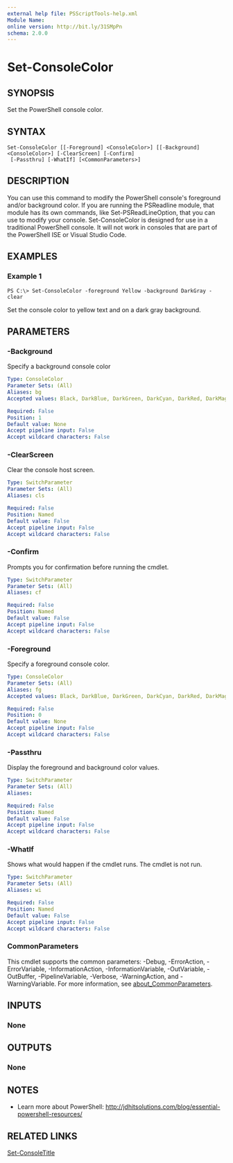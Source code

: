 ```yaml
---
external help file: PSScriptTools-help.xml
Module Name:
online version: http://bit.ly/31SMpPn
schema: 2.0.0
---
```


# Set-ConsoleColor

## SYNOPSIS
Set the PowerShell console color.

## SYNTAX

```
Set-ConsoleColor [[-Foreground] <ConsoleColor>] [[-Background] <ConsoleColor>] [-ClearScreen] [-Confirm]
 [-Passthru] [-WhatIf] [<CommonParameters>]
```

## DESCRIPTION
You can use this command to modify the PowerShell console's foreground and/or background color.
If you are running the PSReadline module, that module has its own commands, like Set-PSReadLineOption, that you can use to modify your console.
Set-ConsoleColor is designed for use in a traditional PowerShell console.
It will not work in consoles that are part of the PowerShell ISE or Visual Studio Code.

## EXAMPLES

### Example 1
```
PS C:\> Set-ConsoleColor -foreground Yellow -background DarkGray -clear
```

Set the console color to yellow text and on a dark gray background.

## PARAMETERS

### -Background
Specify a background console color

```yaml
Type: ConsoleColor
Parameter Sets: (All)
Aliases: bg
Accepted values: Black, DarkBlue, DarkGreen, DarkCyan, DarkRed, DarkMagenta, DarkYellow, Gray, DarkGray, Blue, Green, Cyan, Red, Magenta, Yellow, White

Required: False
Position: 1
Default value: None
Accept pipeline input: False
Accept wildcard characters: False
```

### -ClearScreen
Clear the console host screen.

```yaml
Type: SwitchParameter
Parameter Sets: (All)
Aliases: cls

Required: False
Position: Named
Default value: False
Accept pipeline input: False
Accept wildcard characters: False
```

### -Confirm
Prompts you for confirmation before running the cmdlet.

```yaml
Type: SwitchParameter
Parameter Sets: (All)
Aliases: cf

Required: False
Position: Named
Default value: False
Accept pipeline input: False
Accept wildcard characters: False
```

### -Foreground
Specify a foreground console color.

```yaml
Type: ConsoleColor
Parameter Sets: (All)
Aliases: fg
Accepted values: Black, DarkBlue, DarkGreen, DarkCyan, DarkRed, DarkMagenta, DarkYellow, Gray, DarkGray, Blue, Green, Cyan, Red, Magenta, Yellow, White

Required: False
Position: 0
Default value: None
Accept pipeline input: False
Accept wildcard characters: False
```

### -Passthru
Display the foreground and background color values.

```yaml
Type: SwitchParameter
Parameter Sets: (All)
Aliases:

Required: False
Position: Named
Default value: False
Accept pipeline input: False
Accept wildcard characters: False
```

### -WhatIf
Shows what would happen if the cmdlet runs.
The cmdlet is not run.

```yaml
Type: SwitchParameter
Parameter Sets: (All)
Aliases: wi

Required: False
Position: Named
Default value: False
Accept pipeline input: False
Accept wildcard characters: False
```

### CommonParameters
This cmdlet supports the common parameters: -Debug, -ErrorAction, -ErrorVariable, -InformationAction, -InformationVariable, -OutVariable, -OutBuffer, -PipelineVariable, -Verbose, -WarningAction, and -WarningVariable. For more information, see [about_CommonParameters](http://go.microsoft.com/fwlink/?LinkID=113216).

## INPUTS

### None
## OUTPUTS

### None
## NOTES
* Learn more about PowerShell: http://jdhitsolutions.com/blog/essential-powershell-resources/

## RELATED LINKS

[Set-ConsoleTitle]()

